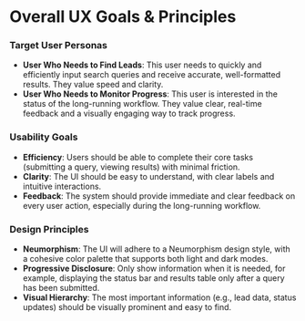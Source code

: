 # Overall UX Goals & Principles

### Target User Personas
* **User Who Needs to Find Leads**: This user needs to quickly and efficiently input search queries and receive accurate, well-formatted results. They value speed and clarity.
* **User Who Needs to Monitor Progress**: This user is interested in the status of the long-running workflow. They value clear, real-time feedback and a visually engaging way to track progress.

### Usability Goals
* **Efficiency**: Users should be able to complete their core tasks (submitting a query, viewing results) with minimal friction.
* **Clarity**: The UI should be easy to understand, with clear labels and intuitive interactions.
* **Feedback**: The system should provide immediate and clear feedback on every user action, especially during the long-running workflow.

### Design Principles
* **Neumorphism**: The UI will adhere to a Neumorphism design style, with a cohesive color palette that supports both light and dark modes.
* **Progressive Disclosure**: Only show information when it is needed, for example, displaying the status bar and results table only after a query has been submitted.
* **Visual Hierarchy**: The most important information (e.g., lead data, status updates) should be visually prominent and easy to find.
